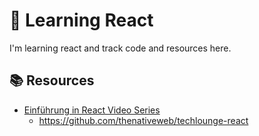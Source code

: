 # :school_satchel: Learning React

I'm learning react and track code and resources here.

## :books: Resources

* [Einführung in React Video Series](https://www.youtube.com/playlist?list=PL6QrD7_cU23newNJV_5XMwfgvlFrIHo0_)
  * https://github.com/thenativeweb/techlounge-react
